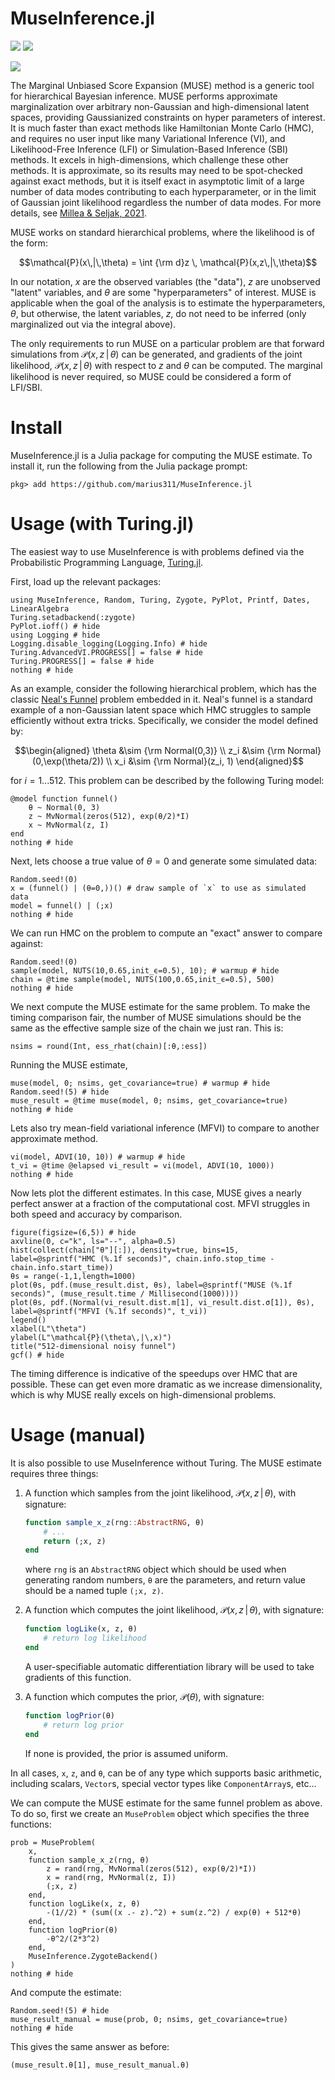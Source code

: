 # MuseInference.jl

[![](https://img.shields.io/badge/documentation-latest-blue.svg)](https://cosmicmar.com/MuseInference.jl/latest) [![](https://img.shields.io/badge/source-github-blue)](https://github.com/marius311/MuseInference.jl)

[![](https://github.com/marius311/MuseInference.jl/actions/workflows/docs.yml/badge.svg)](https://github.com/marius311/MuseInference.jl/actions/workflows/docs.yml)

The Marginal Unbiased Score Expansion (MUSE) method is a generic tool for hierarchical Bayesian inference. MUSE performs approximate marginalization over arbitrary non-Gaussian and high-dimensional latent spaces, providing Gaussianized constraints on hyper parameters of interest. It is much faster than exact methods like Hamiltonian Monte Carlo (HMC), and requires no user input like many Variational Inference (VI), and Likelihood-Free Inference (LFI) or Simulation-Based Inference (SBI) methods. It excels in high-dimensions, which challenge these other methods. It is approximate, so its results may need to be spot-checked against exact methods, but it is itself exact in asymptotic limit of a large number of data modes contributing to each hyperparameter, or in the limit of Gaussian joint likelihood regardless the number of data modes. For more details, see [Millea & Seljak, 2021](https://arxiv.org/abs/2112.09354).


MUSE works on standard hierarchical problems, where the likelihood is of the form:

```math
\mathcal{P}(x\,|\,\theta) = \int {\rm d}z \, \mathcal{P}(x,z\,|\,\theta)
```

In our notation, $x$ are the observed variables (the "data"), $z$ are unobserved "latent" variables, and $\theta$ are some "hyperparameters" of interest. MUSE is applicable when the goal of the analysis is to estimate the hyperparameters, $\theta$, but otherwise, the latent variables, $z$, do not need to be inferred (only marginalized out via the integral above). 

The only requirements to run MUSE on a particular problem are that forward simulations from $\mathcal{P}(x,z\,|\,\theta)$ can be generated, and gradients of the joint likelihood, $\mathcal{P}(x,z\,|\,\theta)$ with respect to $z$ and $\theta$ can be computed. The marginal likelihood is never required, so MUSE could be considered a form of LFI/SBI. 

# Install

MuseInference.jl is a Julia package for computing the MUSE estimate. To install it, run the following from the Julia package prompt:

```
pkg> add https://github.com/marius311/MuseInference.jl
```

# Usage (with Turing.jl)

The easiest way to use MuseInference is with problems defined via the Probabilistic Programming Language, [Turing.jl](https://turing.ml/stable/).

First, load up the relevant packages:

```@example 1
using MuseInference, Random, Turing, Zygote, PyPlot, Printf, Dates, LinearAlgebra
Turing.setadbackend(:zygote)
PyPlot.ioff() # hide
using Logging # hide
Logging.disable_logging(Logging.Info) # hide
Turing.AdvancedVI.PROGRESS[] = false # hide
Turing.PROGRESS[] = false # hide
nothing # hide
```

As an example, consider the following hierarchical problem, which has the classic [Neal's Funnel](https://mc-stan.org/docs/2_18/stan-users-guide/reparameterization-section.html) problem embedded in it. Neal's funnel is a standard example of a non-Gaussian latent space which HMC struggles to sample efficiently without extra tricks. Specifically, we consider the model defined by:

```math
\begin{aligned}
\theta &\sim {\rm Normal(0,3)} \\ 
z_i &\sim {\rm Normal}(0,\exp(\theta/2)) \\ 
x_i &\sim {\rm Normal}(z_i, 1)
\end{aligned}
```

for $i=1...512$. This problem can be described by the following Turing model:
```@example 1
@model function funnel()
    θ ~ Normal(0, 3)
    z ~ MvNormal(zeros(512), exp(θ/2)*I)
    x ~ MvNormal(z, I)
end
nothing # hide
```

Next, lets choose a true value of $\theta=0$ and generate some simulated data:

```@example 1
Random.seed!(0)
x = (funnel() | (θ=0,))() # draw sample of `x` to use as simulated data
model = funnel() | (;x)
nothing # hide
```

We can run HMC on the problem to compute an "exact" answer to compare against:

```@example 1
Random.seed!(0)
sample(model, NUTS(10,0.65,init_ϵ=0.5), 10); # warmup # hide
chain = @time sample(model, NUTS(100,0.65,init_ϵ=0.5), 500)
nothing # hide
```

We next compute the MUSE estimate for the same problem. To make the timing comparison fair, the number of MUSE simulations should be the same as the effective sample size of the chain we just ran. This is:

```@example 1 
nsims = round(Int, ess_rhat(chain)[:θ,:ess])
```

Running the MUSE estimate, 

```@example 1
muse(model, 0; nsims, get_covariance=true) # warmup # hide
Random.seed!(5) # hide
muse_result = @time muse(model, 0; nsims, get_covariance=true)
nothing # hide
```

Lets also try mean-field variational inference (MFVI) to compare to another approximate method.

```@example 1
vi(model, ADVI(10, 10)) # warmup # hide
t_vi = @time @elapsed vi_result = vi(model, ADVI(10, 1000))
nothing # hide
```

Now lets plot the different estimates. In this case, MUSE gives a nearly perfect answer at a fraction of the computational cost. MFVI struggles in both speed and accuracy by comparison.

```@example 1
figure(figsize=(6,5)) # hide
axvline(0, c="k", ls="--", alpha=0.5)
hist(collect(chain["θ"][:]), density=true, bins=15, label=@sprintf("HMC (%.1f seconds)", chain.info.stop_time - chain.info.start_time))
θs = range(-1,1,length=1000)
plot(θs, pdf.(muse_result.dist, θs), label=@sprintf("MUSE (%.1f seconds)", (muse_result.time / Millisecond(1000))))
plot(θs, pdf.(Normal(vi_result.dist.m[1], vi_result.dist.σ[1]), θs), label=@sprintf("MFVI (%.1f seconds)", t_vi))
legend()
xlabel(L"\theta")
ylabel(L"\mathcal{P}(\theta\,|\,x)")
title("512-dimensional noisy funnel")
gcf() # hide
```

The timing difference is indicative of the speedups over HMC that are possible. These can get even more dramatic as we increase dimensionality, which is why MUSE really excels on high-dimensional problems.


# Usage (manual)

It is also possible to use MuseInference without Turing. The MUSE estimate requires three things:

1. A function which samples from the joint likelihood, $\mathcal{P}(x,z\,|\,\theta)$, with signature:

   ```julia
   function sample_x_z(rng::AbstractRNG, θ)
       # ...
       return (;x, z)
   end
   ```

   where `rng` is an `AbstractRNG` object which should be used when generating random numbers, `θ` are the parameters, and return value should be a named tuple `(;x, z)`. 
    
2. A function which computes the joint likelihood, $\mathcal{P}(x,z\,|\,\theta)$, with signature:

   ```julia
   function logLike(x, z, θ) 
       # return log likelihood
   end
   ```

   A user-specifiable automatic differentiation library will be used to take gradients of this function. 
    
3. A function which computes the prior, $\mathcal{P}(\theta)$, with signature:

   ```julia
   function logPrior(θ)
       # return log prior
   end
   ```

   If none is provided, the prior is assumed uniform. 


In all cases, `x`, `z`, and `θ`, can be of any type which supports basic arithmetic, including scalars, `Vector`s, special vector types like `ComponentArray`s, etc...

We can compute the MUSE estimate for the same funnel problem as above. To do so, first we create an `MuseProblem` object which specifies the three functions:

```@example 1
prob = MuseProblem(
    x,
    function sample_x_z(rng, θ)
        z = rand(rng, MvNormal(zeros(512), exp(θ/2)*I))
        x = rand(rng, MvNormal(z, I))
        (;x, z)
    end,
    function logLike(x, z, θ)
        -(1//2) * (sum((x .- z).^2) + sum(z.^2) / exp(θ) + 512*θ)
    end, 
    function logPrior(θ)
        -θ^2/(2*3^2)
    end,
    MuseInference.ZygoteBackend()
)
nothing # hide
```

And compute the estimate:

```@example 1
Random.seed!(5) # hide
muse_result_manual = muse(prob, 0; nsims, get_covariance=true)
nothing # hide
```

This gives the same answer as before:

```@example 1
(muse_result.θ[1], muse_result_manual.θ)
```
